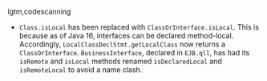 lgtm,codescanning
* `Class.isLocal` has been replaced with `ClassOrInterface.isLocal`. This is because as of Java 16, interfaces can be declared method-local. Accordingly, `LocalClassDeclStmt.getLocalClass` now returns a `ClassOrInterface`. `BusinessInterface`, declared in `EJB.qll`, has had its `isRemote` and `isLocal` methods renamed `isDeclaredLocal` and `isRemoteLocal` to avoid a name clash.
